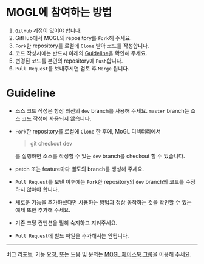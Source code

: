 
# MOGL에 참여하는 방법

1. `GitHub` 계정이 있어야 합니다.
1. GitHub에서 MOGL의 repository를 `Fork`해 주세요.
1. `Fork`한 repository를 로컬에 `Clone` 받아 코드를 작성합니다.
1. 코드 작성시에는 반드시 아래의 [Guideline](#guideline)을 확인해 주세요.
1. 변경된 코드를 본인의 repository에 `Push`합니다.
1. `Pull Request`를 보내주시면 검토 후 `Merge` 됩니다.

# Guideline

* 소스 코드 작성은 항상 최신의 `dev` branch를 사용해 주세요. `master` branch는 소스 코드 작성에 사용되지 않습니다.

* `Fork`한 repository를 로컬에 `Clone` 한 후에, MoGL 디렉터리에서

	> git checkout dev
 
	를 실행하면 소스를 작성할 수 있는 `dev` branch를 checkout 할 수 있습니다.

* patch 또는 feature마다 별도의 branch를 생성해 주세요.

* `Pull Request`를 보낸 이후에는 `Fork`한 repository의 `dev` branch의 코드를 수정하지 않아야 합니다.

* 새로운 기능을 추가하셨다면 사용하는 방법과 정상 동작하는 것을 확인할 수 있는 예제 또한 추가해 주세요.

* 기존 코딩 컨벤션을 필히 숙지하고 지켜주세요.

* `Pull Request`에 빌드 파일을 추가해서는 안됩니다.

_ _ _

버그 리포트, 기능 요청, 또는 도움 및 문의는 [MOGL 페이스북 그룹](https://www.facebook.com/groups/MObilewebGL)을 이용해 주세요.

